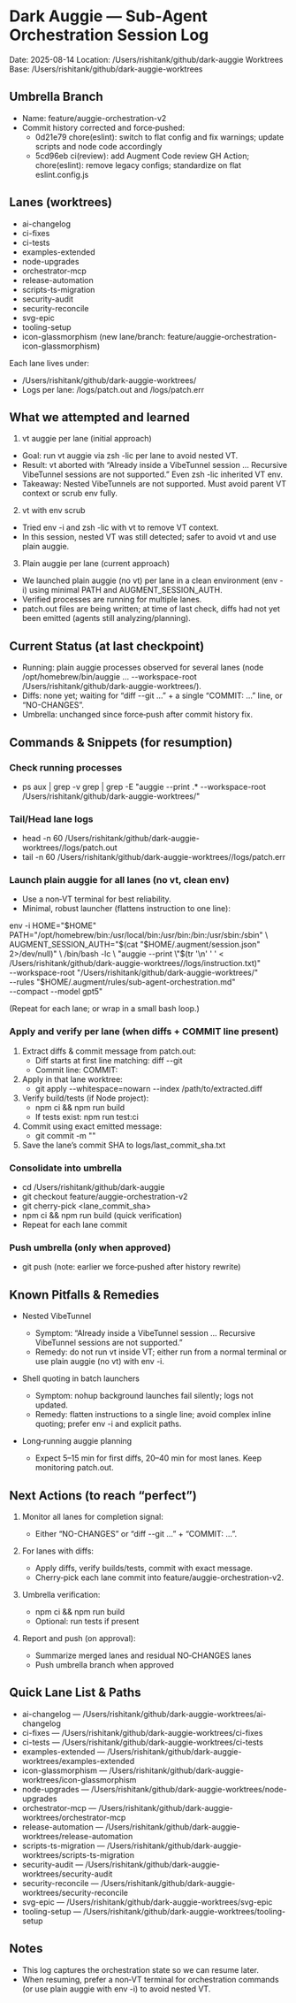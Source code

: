 # Dark Auggie — Sub‑Agent Orchestration Session Log

Date: 2025-08-14
Location: /Users/rishitank/github/dark-auggie
Worktrees Base: /Users/rishitank/github/dark-auggie-worktrees

## Umbrella Branch
- Name: feature/auggie-orchestration-v2
- Commit history corrected and force‑pushed:
  - 0d21e79 chore(eslint): switch to flat config and fix warnings; update scripts and node code accordingly
  - 5cd96eb ci(review): add Augment Code review GH Action; chore(eslint): remove legacy configs; standardize on flat eslint.config.js

## Lanes (worktrees)
- ai-changelog
- ci-fixes
- ci-tests
- examples-extended
- node-upgrades
- orchestrator-mcp
- release-automation
- scripts-ts-migration
- security-audit
- security-reconcile
- svg-epic
- tooling-setup
- icon-glassmorphism (new lane/branch: feature/auggie-orchestration-icon-glassmorphism)

Each lane lives under:
- /Users/rishitank/github/dark-auggie-worktrees/<lane>
- Logs per lane: <worktree>/logs/patch.out and <worktree>/logs/patch.err

## What we attempted and learned

1) vt auggie per lane (initial approach)
- Goal: run vt auggie via zsh -lic per lane to avoid nested VT.
- Result: vt aborted with “Already inside a VibeTunnel session … Recursive VibeTunnel sessions are not supported.” Even zsh -lic inherited VT env.
- Takeaway: Nested VibeTunnels are not supported. Must avoid parent VT context or scrub env fully.

2) vt with env scrub
- Tried env -i and zsh -lic with vt to remove VT context.
- In this session, nested VT was still detected; safer to avoid vt and use plain auggie.

3) Plain auggie per lane (current approach)
- We launched plain auggie (no vt) per lane in a clean environment (env -i) using minimal PATH and AUGMENT_SESSION_AUTH.
- Verified processes are running for multiple lanes.
- patch.out files are being written; at time of last check, diffs had not yet been emitted (agents still analyzing/planning).

## Current Status (at last checkpoint)
- Running: plain auggie processes observed for several lanes (node /opt/homebrew/bin/auggie … --workspace-root /Users/rishitank/github/dark-auggie-worktrees/<lane>).
- Diffs: none yet; waiting for “diff --git …” + a single “COMMIT: …” line, or “NO-CHANGES”.
- Umbrella: unchanged since force‑push after commit history fix.

## Commands & Snippets (for resumption)

### Check running processes
- ps aux | grep -v grep | grep -E "auggie --print .* --workspace-root /Users/rishitank/github/dark-auggie-worktrees/"

### Tail/Head lane logs
- head -n 60 /Users/rishitank/github/dark-auggie-worktrees/<lane>/logs/patch.out
- tail -n 60 /Users/rishitank/github/dark-auggie-worktrees/<lane>/logs/patch.err

### Launch plain auggie for all lanes (no vt, clean env)
- Use a non‑VT terminal for best reliability.
- Minimal, robust launcher (flattens instruction to one line):

env -i HOME="$HOME" PATH="/opt/homebrew/bin:/usr/local/bin:/usr/bin:/bin:/usr/sbin:/sbin" \
  AUGMENT_SESSION_AUTH="$(cat "$HOME/.augment/session.json" 2>/dev/null)" \
  /bin/bash -lc \
  "auggie --print \"$(tr '\n' ' ' < /Users/rishitank/github/dark-auggie-worktrees/<lane>/logs/instruction.txt)\" \
   --workspace-root \"/Users/rishitank/github/dark-auggie-worktrees/<lane>\" \
   --rules \"$HOME/.augment/rules/sub-agent-orchestration.md\" \
   --compact --model gpt5"

(Repeat for each lane; or wrap in a small bash loop.)

### Apply and verify per lane (when diffs + COMMIT line present)
1. Extract diffs & commit message from patch.out:
   - Diff starts at first line matching: diff --git
   - Commit line: COMMIT: <message>
2. Apply in that lane worktree:
   - git apply --whitespace=nowarn --index /path/to/extracted.diff
3. Verify build/tests (if Node project):
   - npm ci && npm run build
   - If tests exist: npm run test:ci
4. Commit using exact emitted message:
   - git commit -m "<message>"
5. Save the lane’s commit SHA to logs/last_commit_sha.txt

### Consolidate into umbrella
- cd /Users/rishitank/github/dark-auggie
- git checkout feature/auggie-orchestration-v2
- git cherry-pick <lane_commit_sha>
- npm ci && npm run build (quick verification)
- Repeat for each lane commit

### Push umbrella (only when approved)
- git push (note: earlier we force‑pushed after history rewrite)

## Known Pitfalls & Remedies

- Nested VibeTunnel
  - Symptom: “Already inside a VibeTunnel session … Recursive VibeTunnel sessions are not supported.”
  - Remedy: do not run vt inside VT; either run from a normal terminal or use plain auggie (no vt) with env -i.

- Shell quoting in batch launchers
  - Symptom: nohup background launches fail silently; logs not updated.
  - Remedy: flatten instructions to a single line; avoid complex inline quoting; prefer env -i and explicit paths.

- Long‑running auggie planning
  - Expect 5–15 min for first diffs, 20–40 min for most lanes. Keep monitoring patch.out.

## Next Actions (to reach “perfect”)

1) Monitor all lanes for completion signal:
   - Either “NO-CHANGES” or “diff --git …” + “COMMIT: …”.

2) For lanes with diffs:
   - Apply diffs, verify builds/tests, commit with exact message.
   - Cherry‑pick each lane commit into feature/auggie-orchestration-v2.

3) Umbrella verification:
   - npm ci && npm run build
   - Optional: run tests if present

4) Report and push (on approval):
   - Summarize merged lanes and residual NO‑CHANGES lanes
   - Push umbrella branch when approved

## Quick Lane List & Paths
- ai-changelog — /Users/rishitank/github/dark-auggie-worktrees/ai-changelog
- ci-fixes — /Users/rishitank/github/dark-auggie-worktrees/ci-fixes
- ci-tests — /Users/rishitank/github/dark-auggie-worktrees/ci-tests
- examples-extended — /Users/rishitank/github/dark-auggie-worktrees/examples-extended
- icon-glassmorphism — /Users/rishitank/github/dark-auggie-worktrees/icon-glassmorphism
- node-upgrades — /Users/rishitank/github/dark-auggie-worktrees/node-upgrades
- orchestrator-mcp — /Users/rishitank/github/dark-auggie-worktrees/orchestrator-mcp
- release-automation — /Users/rishitank/github/dark-auggie-worktrees/release-automation
- scripts-ts-migration — /Users/rishitank/github/dark-auggie-worktrees/scripts-ts-migration
- security-audit — /Users/rishitank/github/dark-auggie-worktrees/security-audit
- security-reconcile — /Users/rishitank/github/dark-auggie-worktrees/security-reconcile
- svg-epic — /Users/rishitank/github/dark-auggie-worktrees/svg-epic
- tooling-setup — /Users/rishitank/github/dark-auggie-worktrees/tooling-setup

## Notes
- This log captures the orchestration state so we can resume later.
- When resuming, prefer a non‑VT terminal for orchestration commands (or use plain auggie with env -i) to avoid nested VT.


